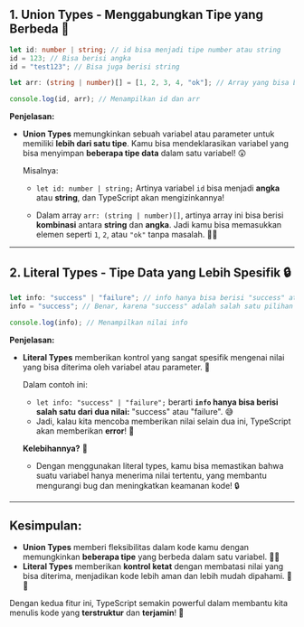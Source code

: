 ## 1. **Union Types - Menggabungkan Tipe yang Berbeda** 🔗

```typescript
let id: number | string; // id bisa menjadi tipe number atau string
id = 123; // Bisa berisi angka
id = "test123"; // Bisa juga berisi string

let arr: (string | number)[] = [1, 2, 3, 4, "ok"]; // Array yang bisa berisi angka atau string

console.log(id, arr); // Menampilkan id dan arr
```

**Penjelasan:**

- **Union Types** memungkinkan sebuah variabel atau parameter untuk memiliki **lebih dari satu tipe**. Kamu bisa mendeklarasikan variabel yang bisa menyimpan **beberapa tipe data** dalam satu variabel! 😲

  Misalnya:

  - `let id: number | string;` Artinya variabel `id` bisa menjadi **angka** atau **string**, dan TypeScript akan mengizinkannya!

  - Dalam array `arr: (string | number)[]`, artinya array ini bisa berisi **kombinasi** antara **string** dan **angka**. Jadi kamu bisa memasukkan elemen seperti `1`, `2`, atau `"ok"` tanpa masalah. 🧮💬

---

## 2. **Literal Types - Tipe Data yang Lebih Spesifik** 🔒

```typescript
let info: "success" | "failure"; // info hanya bisa berisi "success" atau "failure"
info = "success"; // Benar, karena "success" adalah salah satu pilihan yang valid

console.log(info); // Menampilkan nilai info
```

**Penjelasan:**

- **Literal Types** memberikan kontrol yang sangat spesifik mengenai nilai yang bisa diterima oleh variabel atau parameter. 🎯

  Dalam contoh ini:

  - `let info: "success" | "failure";` berarti **`info` hanya bisa berisi salah satu dari dua nilai:** "success" atau "failure". 😅
  - Jadi, kalau kita mencoba memberikan nilai selain dua ini, TypeScript akan memberikan **error**! 🛑

  **Kelebihannya?** 🎉

  - Dengan menggunakan literal types, kamu bisa memastikan bahwa suatu variabel hanya menerima nilai tertentu, yang membantu mengurangi bug dan meningkatkan keamanan kode! 🔒

---

## **Kesimpulan:**

- **Union Types** memberi fleksibilitas dalam kode kamu dengan memungkinkan **beberapa tipe** yang berbeda dalam satu variabel. 🌈✨
- **Literal Types** memberikan **kontrol ketat** dengan membatasi nilai yang bisa diterima, menjadikan kode lebih aman dan lebih mudah dipahami. 🔐📜

Dengan kedua fitur ini, TypeScript semakin powerful dalam membantu kita menulis kode yang **terstruktur** dan **terjamin**! 💪
